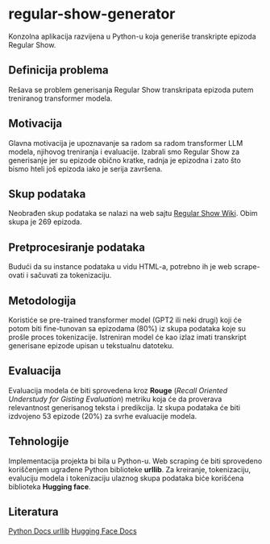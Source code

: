 # regular-show-generator
Konzolna aplikacija razvijena u Python-u koja generiše transkripte epizoda Regular Show. 

## Definicija problema

Rešava se problem generisanja Regular Show transkripata epizoda putem treniranog transformer modela.

## Motivacija

Glavna motivacija je upoznavanje sa radom sa radom transformer LLM modela, njihovog treniranja i evaluacije. Izabrali smo Regular Show za generisanje jer su epizode obično kratke, radnja je epizodna i zato što bismo hteli još epizoda iako je serija završena.

## Skup podataka

Neobrađen skup podataka se nalazi na web sajtu [Regular Show Wiki](https://regularshow.fandom.com/wiki/Category:Transcripts). Obim skupa je 269 epizoda.

## Pretprocesiranje podataka

Budući da su instance podataka u vidu HTML-a, potrebno ih je web scrape-ovati i sačuvati za tokenizaciju.

## Metodologija

Koristiće se pre-trained transformer model (GPT2 ili neki drugi) koji će potom biti fine-tunovan sa epizodama (80%) iz skupa podataka koje su prošle proces tokenizacije. Istreniran model će kao izlaz imati transkript generisane epizode upisan u tekstualnu datoteku.

## Evaluacija

Evaluacija modela će biti sprovedena kroz **Rouge** (*Recall Oriented Understudy for Gisting Evaluation*) metriku koja će da proverava relevantnost generisanog teksta i predikcija. Iz skupa podataka će biti izdvojeno 53 epizode (20%) za svrhe evaluacije modela.

## Tehnologije

Implementacija projekta bi bila u Python-u. Web scraping će biti sprovedeno koriščenjem ugrađene Python biblioteke **urllib**. Za kreiranje, tokenizaciju, evaluciju modela i tokenizaciju ulaznog skupa podataka biće korišćena biblioteka **Hugging face**.

## Literatura

[Python Docs urllib](https://docs.python.org/3/library/urllib.html)
[Hugging Face Docs](https://huggingface.co/docs/transformers/)
